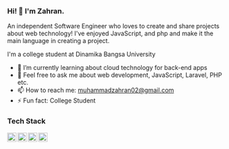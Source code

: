 ### Hi! 👋 I'm Zahran.

An independent Software Engineer who loves to create and share projects about web technology! I've enjoyed JavaScript, and php and make it the main language in creating a project.

I'm a college student at Dinamika Bangsa University

- 🌱 I’m currently learning about cloud technology for back-end apps
- 💬 Feel free to ask me about web development, JavaScript, Laravel, PHP etc.
- 📫 How to reach me: muhammadzahran02@gmail.com
- ⚡ Fun fact: College Student

### Tech Stack
  <a href="#"><img align="left" alt="JavaScript" title="JavaScript" width="21px" src="https://upload.wikimedia.org/wikipedia/commons/9/99/Unofficial_JavaScript_logo_2.svg" /></a>
  <a href="https://nodejs.org/"><img align="left" alt="NodeJS" title="NodeJS" width="21px" src="https://seeklogo.com/images/N/nodejs-logo-FBE122E377-seeklogo.com.png" /></a>
  <a href="https://hapi.dev/"><img align="left" alt="Hapi" title="Hapi (NodeJS HTTP Framework)" width="21px" src="https://avatars.githubusercontent.com/u/3774533?s=200&v=4" /></a>
  <a href="https://laravel.com/"><img align="left" alt="Laravel" title="Laravel (PHP Framework)" width="21px" src="https://www.google.com/url?sa=i&url=https%3A%2F%2Fid.m.wikipedia.org%2Fwiki%2FBerkas%3ALaravel.svg&psig=AOvVaw3InLHam0g8Jnxm41QtdyjF&ust=1708952737648000&source=images&cd=vfe&opi=89978449&ved=0CBIQjRxqFwoTCNCKuJjHxoQDFQAAAAAdAAAAABAE"/></a>
  <br>
  <br>
